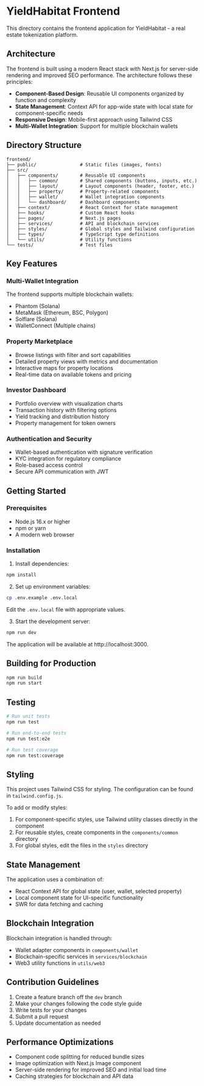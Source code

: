 # YieldHabitat Frontend

This directory contains the frontend application for YieldHabitat - a real estate tokenization platform.

## Architecture

The frontend is built using a modern React stack with Next.js for server-side rendering and improved SEO performance. The architecture follows these principles:

- **Component-Based Design**: Reusable UI components organized by function and complexity
- **State Management**: Context API for app-wide state with local state for component-specific needs
- **Responsive Design**: Mobile-first approach using Tailwind CSS
- **Multi-Wallet Integration**: Support for multiple blockchain wallets

## Directory Structure

```
frontend/
├── public/                # Static files (images, fonts)
├── src/
│   ├── components/        # Reusable UI components
│   │   ├── common/        # Shared components (buttons, inputs, etc.)
│   │   ├── layout/        # Layout components (header, footer, etc.)
│   │   ├── property/      # Property-related components
│   │   ├── wallet/        # Wallet integration components
│   │   └── dashboard/     # Dashboard components
│   ├── context/           # React Context for state management
│   ├── hooks/             # Custom React hooks
│   ├── pages/             # Next.js pages
│   ├── services/          # API and blockchain services
│   ├── styles/            # Global styles and Tailwind configuration
│   ├── types/             # TypeScript type definitions
│   └── utils/             # Utility functions
└── tests/                 # Test files
```

## Key Features

### Multi-Wallet Integration
The frontend supports multiple blockchain wallets:
- Phantom (Solana)
- MetaMask (Ethereum, BSC, Polygon)
- Solflare (Solana)
- WalletConnect (Multiple chains)

### Property Marketplace
- Browse listings with filter and sort capabilities
- Detailed property views with metrics and documentation
- Interactive maps for property locations
- Real-time data on available tokens and pricing

### Investor Dashboard
- Portfolio overview with visualization charts
- Transaction history with filtering options
- Yield tracking and distribution history
- Property management for token owners

### Authentication and Security
- Wallet-based authentication with signature verification
- KYC integration for regulatory compliance
- Role-based access control
- Secure API communication with JWT

## Getting Started

### Prerequisites
- Node.js 16.x or higher
- npm or yarn
- A modern web browser

### Installation

1. Install dependencies:
```bash
npm install
```

2. Set up environment variables:
```bash
cp .env.example .env.local
```
Edit the `.env.local` file with appropriate values.

3. Start the development server:
```bash
npm run dev
```

The application will be available at http://localhost:3000.

## Building for Production

```bash
npm run build
npm run start
```

## Testing

```bash
# Run unit tests
npm run test

# Run end-to-end tests
npm run test:e2e

# Run test coverage
npm run test:coverage
```

## Styling

This project uses Tailwind CSS for styling. The configuration can be found in `tailwind.config.js`.

To add or modify styles:
1. For component-specific styles, use Tailwind utility classes directly in the component
2. For reusable styles, create components in the `components/common` directory
3. For global styles, edit the files in the `styles` directory

## State Management

The application uses a combination of:
- React Context API for global state (user, wallet, selected property)
- Local component state for UI-specific functionality
- SWR for data fetching and caching

## Blockchain Integration

Blockchain integration is handled through:
- Wallet adapter components in `components/wallet`
- Blockchain-specific services in `services/blockchain`
- Web3 utility functions in `utils/web3`

## Contribution Guidelines

1. Create a feature branch off the `dev` branch
2. Make your changes following the code style guide
3. Write tests for your changes
4. Submit a pull request
5. Update documentation as needed

## Performance Optimizations

- Component code splitting for reduced bundle sizes
- Image optimization with Next.js Image component
- Server-side rendering for improved SEO and initial load time
- Caching strategies for blockchain and API data 